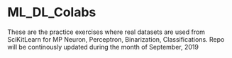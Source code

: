 # ML_DL_Colabs
These are the practice exercises where real datasets are used from SciKitLearn for MP Neuron, Perceptron, Binarization, Classifications.
Repo will be continously updated during the month of September, 2019
